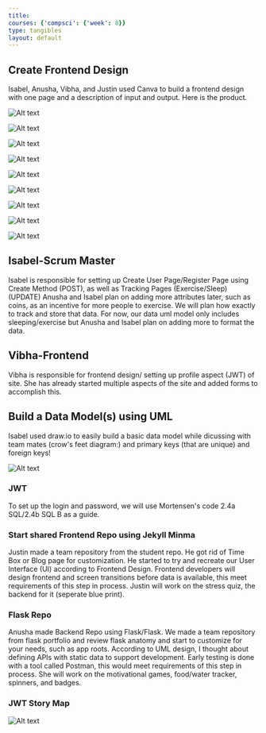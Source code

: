 ```yaml
---
title:  
courses: {'compsci': {'week': 8}}
type: tangibles
layout: default
---
```


## Create Frontend Design
Isabel, Anusha, Vibha, and Justin used Canva to build a frontend design with one page and a description of input and output.  Here is the product.

![Alt text](/frontTri2/images/CreateUserPage.png)

![Alt text](/frontTri2/images/SleepTracker.png)

![Alt text](/frontTri2/Nighthawk-Pages/images/StressTracker.png)

![Alt text](/frontTri2/Nighthawk-Pages/images/WaterTracker.png)

![Alt text](/frontTri2/Nighthawk-Pages/images/Login.png)

![Alt text](/frontTri2/images/ExerciseTracker.png)

![Alt text](/frontTri2/images/FoodTracker.png)

![Alt text](/frontTri2/images/HomePage.png)

![Alt text](/frontTri2/images/InformationalPage.png)

## Isabel-Scrum Master

Isabel is responsible for setting up Create User Page/Register Page using Create Method (POST), as well as Tracking Pages (Exercise/Sleep)
(UPDATE) Anusha and Isabel  plan on adding more attributes later, such as coins, as an incentive for more people to exercise. We will plan how exactly to track and store that data. For now, our data uml model only includes sleeping/exercise but Anusha and Isabel  plan on adding more to format the data.

## Vibha-Frontend

Vibha is responsible for frontend design/ setting up profile aspect (JWT) of site. She has already started multiple aspects of the site and added forms to accomplish this. 


## Build a Data Model(s) using UML
Isabel used draw.io to easily build a basic data model while dicussing with  team mates (crow's feet diagram:) and primary keys (that are unique) and foreign keys!

![Alt text](/frontTri2/images/datamodel.png)

### JWT

To set up the login and password, we will use Mortensen's code 2.4a SQL/2.4b SQL B as a guide.

### Start shared Frontend Repo using  Jekyll Minma
Justin made a team repository from the student repo.  He got rid of Time Box or Blog page for customization. He started to try and recreate our  User Interface (UI) according to Frontend Design. Frontend developers will design frontend and screen transitions before data is available, this meet requirements of this step in process.  Justin will work on the stress quiz, the backend for it (seperate blue print).


### Flask Repo
Anusha  made  Backend Repo using Flask/Flask. We made a team repository from flask portfolio and review flask anatomy and start to customize for your needs, such as app roots.   According to UML design, I thought about defining APIs with static data to support development. Early testing is done with a tool called Postman, this would meet requirements of this step in process.  She will work on the motivational games, food/water tracker, spinners, and badges. 

### JWT Story Map

![Alt text](/frontTri2/images/datamodel.png)